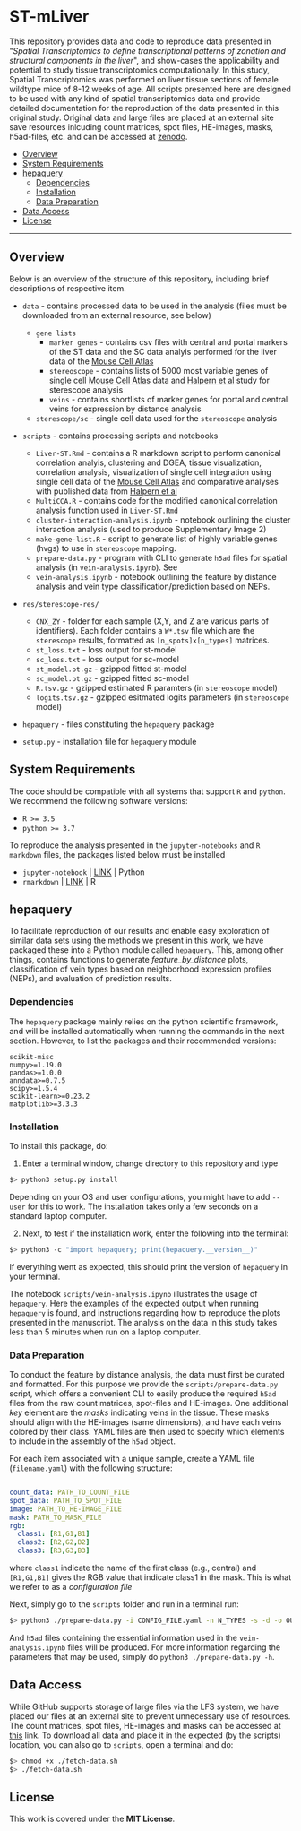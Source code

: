 # ST-mLiver 

This repository provides data and code to reproduce data presented in "_Spatial
Transcriptomics to define transcriptional patterns of zonation and structural
components in the liver_", and show-cases the applicability and potential to
study tissue transcriptomics computationally. In this study, Spatial
Transcriptomics was performed on liver tissue sections of female wildtype mice
of 8-12 weeks of age. All scripts presented here are designed to be used with
any kind of spatial transcriptomics data and provide detailed documentation for
the reproduction of the data presented in this original study. Original data and
large files are placed at an external site save resources inlcuding count
matrices, spot files, HE-images, masks, h5ad-files, etc. and can be accessed at
[zenodo](10.5281/zenodo.4399655).

* [Overview](#overview)
* [System Requirements](#system-requirents)
* [hepaquery](#hepaquery)
    * [Dependencies](#dependencies)
    * [Installation](#installation)
    * [Data Preparation](#data-preparation)
* [Data Access](#data-access)
* [License](#license)

<hr>

## Overview

Below is an overview of the structure of this repository, including brief descriptions of respective item.

* `data` - contains processed data to be used in the analysis (files must be downloaded from an external resource, see below)
	* `gene lists`
        * `marker genes` - contains csv files with central and portal markers of the ST data and the SC data analyis performed for the liver data of the [Mouse Cell Atlas](https://www.cell.com/cell/fulltext/S0092-8674%2818%2930116-8)
        * `stereoscope` - contains lists of 5000 most variable genes of single cell [Mouse Cell Atlas](https://www.cell.com/cell/fulltext/S0092-8674%2818%2930116-8) data and [Halpern et al](https://www.nature.com/articles/nature21065) study for sterescope analysis
        * `veins` - contains shortlists of marker genes for portal and central veins for expression by distance analysis
    * `sterescope/sc` - single cell data used for the `stereoscope` analysis
* `scripts` - contains processing scripts and notebooks
	* `Liver-ST.Rmd` - contains a R markdown script to perform canonical correlation analyis, clustering and DGEA, tissue visualization, correlation analysis, visualization of single cell integration using single cell data of the [Mouse Cell Atlas](https://www.cell.com/cell/fulltext/S0092-8674%2818%2930116-8) and comparative analyses with published data from [Halpern et al](https://www.nature.com/articles/nature21065)
	* `MultiCCA.R` - contains code for the modified canonical correlation analysis function used in `Liver-ST.Rmd`
    * `cluster-interaction-analysis.ipynb` - notebook outlining the cluster interaction analysis (used to produce Supplementary Image 2)
    * `make-gene-list.R` - script to generate list of highly variable genes (hvgs) to use in `stereoscope` mapping.
    * `prepare-data.py` - program with CLI to generate `h5ad` files for spatial analysis (in `vein-analysis.ipynb`). See
    * `vein-analysis.ipynb` - notebook outlining the feature by distance analysis and vein type classification/prediction based on NEPs.
* `res/sterescope-res/`
    * `CNX_ZY` - folder for each sample (X,Y, and Z are various parts of identifiers). Each folder contains a `W*.tsv` file which are the `sterescope` results, formatted as `[n_spots]x[n_types]` matrices.
    * `st_loss.txt` - loss output for st-model
    * `sc_loss.txt` - loss output for sc-model
    * `st_model.pt.gz` - gzipped fitted st-model
    * `sc_model.pt.gz` - gzipped fitted sc-model
    * `R.tsv.gz` - gzipped estimated R paramters (in `stereoscope` model)
    * `logits.tsv.gz` - gzipped esitmated logits parameters (in `stereoscope` model)

* `hepaquery` - files constituting the `hepaquery` package
* `setup.py` - installation file for `hepaquery` module

## System Requirements
The code should be compatible with all systems that support `R` and `python`. We recommend the following software versions:
- `R >= 3.5`
- `python >= 3.7`

To reproduce the analysis presented in the `jupyter-notebooks` and `R markdown` files, the packages listed below must be installed

- `jupyter-notebook` | [LINK](https://jupyter.org/install) | Python
- `rmarkdown` | [LINK](https://rmarkdown.rstudio.com/docs/) | R


## hepaquery
To facilitate reproduction of our results and enable easy exploration of similar
data sets using the methods we present in this work, we have packaged these into
a Python module called `hepaquery`. This, among other things, contains functions
to generate _feature\_by\_distance_ plots, classification of vein types based on
neighborhood expression profiles (NEPs), and evaluation of prediction results.

### Dependencies

The `hepaquery` package mainly relies on the python scientific framework, and
will be installed automatically when running the commands in the next section.
However, to list the packages and their recommended versions:

```
scikit-misc
numpy>=1.19.0
pandas>=1.0.0
anndata>=0.7.5
scipy>=1.5.4
scikit-learn>=0.23.2
matplotlib>=3.3.3
```

### Installation
To install this package, do:

1. Enter a terminal window, change directory to this repository and type

```sh
$> python3 setup.py install

```

Depending on your OS and user configurations, you might have to add `--user` for
this to work. The installation takes only a few seconds on a standard laptop
computer.

2. Next, to test if the installation work, enter the following into the terminal:

```sh
$> python3 -c "import hepaquery; print(hepaquery.__version__)"

```
If everything went as expected, this should print the version of `hepaquery` in your terminal.

The notebook `scripts/vein-analysis.ipynb` illustrates the usage of `hepaquery`.
Here the examples of the expected output when running `hepaquery` is found, and
instructions regarding how to reproduce the plots presented in the manuscript.
The analysis on the data in this study takes less than 5 minutes when run on a
laptop computer.

### Data Preparation

To conduct the feature by distance analysis, the data must first be curated and
formatted. For this purpose we provide the `scripts/prepare-data.py` script,
which offers a convenient CLI to easily produce the required `h5ad` files from
the raw count matrices, spot-files and HE-images. One additional _key_ element
are the *masks* indicating veins in the tissue. These masks should align with
the HE-images (same dimensions), and have each veins colored by their class.
YAML files are then used to specify which elements to include in the assembly of
the `h5ad` object.

For each item associated with a unique sample, create a YAML file
(`filename.yaml`) with the following structure:

```yaml

count_data: PATH_TO_COUNT_FILE
spot_data: PATH_TO_SPOT_FILE
image: PATH_TO_HE-IMAGE_FILE
mask: PATH_TO_MASK_FILE
rgb:
  class1: [R1,G1,B1]
  class2: [R2,G2,B2]
  class3: [R3,G3,B3]
```

where `class1` indicate the name of the first class (e.g., central) and `[R1,G1,B1]` gives the RGB value that indicate class1 in the mask. This is what we refer to as a *configuration file*

Next, simply go to the `scripts` folder and run in a terminal run:

```sh
$> python3 ./prepare-data.py -i CONFIG_FILE.yaml -n N_TYPES -s -d -o OUT_DIR
```
And `h5ad` files containing the essential information used in the
`vein-analysis.ipynb` files will be produced. For more information regarding the
parameters that may be used, simply do `python3 ./prepare-data.py -h`.

## Data Access

While GitHub supports storage of large files via the LFS system, we have placed our files at an external site to prevent unnecessary use of resources. The count matrices, spot files, HE-images and masks can be accessed at [this](link) link. To download all data and place it in the expected (by the scripts) location, you can also go to `scripts`, open a terminal and do:

```sh
$> chmod +x ./fetch-data.sh
$> ./fetch-data.sh
```

## License
This work is covered under the **MIT License**.
